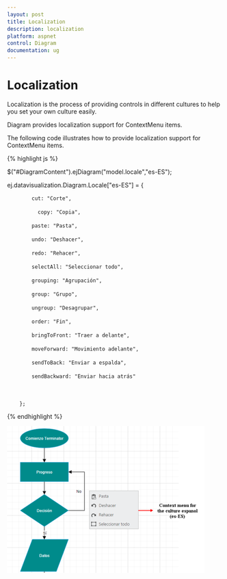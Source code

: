```yaml
---
layout: post
title: Localization
description: localization 
platform: aspnet
control: Diagram
documentation: ug
---
```


# Localization 

Localization is the process of providing controls in different cultures to help you set your own culture easily.

Diagram provides localization support for ContextMenu items.

The following code illustrates how to provide localization support for ContextMenu items.

{% highlight js %}



$("#DiagramContent").ejDiagram("model.locale","es-ES");

ej.datavisualization.Diagram.Locale["es-ES"] = {

            cut: "Corte",

              copy: "Copia",

            paste: "Pasta",

            undo: "Deshacer",

            redo: "Rehacer",

            selectAll: "Seleccionar todo",

            grouping: "Agrupación",

            group: "Grupo",

            ungroup: "Desagrupar",

            order: "Fin",

            bringToFront: "Traer a delante",

            moveForward: "Movimiento adelante",

            sendToBack: "Enviar a espalda",

            sendBackward: "Enviar hacia atrás"



        };  



{% endhighlight %}


 ![](Localization_images/Localization_img1.png)  

